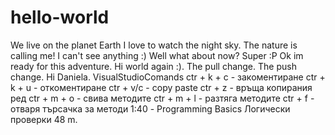 # hello-world
We live on the planet Earth
I love to watch the night sky.
The nature is calling me!
I can't see anything :)
Well what about now?
Super :P
Ok im ready for this adventure.
Hi world again :).
The pull change.
The push change.
Hi Daniela.
VisualStudioComands
ctr + k + c - закоментиране
ctr + k + u - откоментиране
ctr + v/c - copy paste
ctr + z - връща копирания ред
ctr + m + o - свива методите
ctr + m + l - разтяга методите
ctr + f - отваря търсачка за методи
1:40 - Programming Basics Логически проверки 
48 m.
